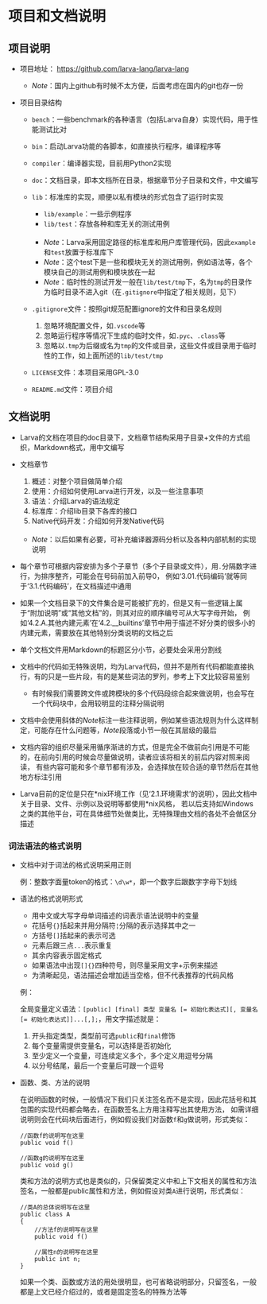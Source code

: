 # **项目和文档说明**

## **项目说明**

* 项目地址：
<https://github.com/larva-lang/larva-lang>

    * *Note*：国内上github有时候不太方便，后面考虑在国内的git也存一份

* 项目目录结构

    * `bench`：一些benchmark的各种语言（包括Larva自身）实现代码，用于性能测试比对

    * `bin`：启动Larva功能的各脚本，如直接执行程序，编译程序等

    * `compiler`：编译器实现，目前用Python2实现

    * `doc`：文档目录，即本文档所在目录，根据章节分子目录和文件，中文编写

    * `lib`：标准库的实现，顺便以私有模块的形式包含了运行时实现
        * `lib/example`：一些示例程序
        * `lib/test`：存放各种和库无关的测试用例

        <br>

        * *Note*：Larva采用固定路径的标准库和用户库管理代码，因此`example`和`test`放置于标准库下
        * *Note*：这个test下是一些和模块无关的测试用例，例如语法等，各个模块自己的测试用例和模块放在一起
        * *Note*：临时性的测试开发一般在`lib/test/tmp`下，名为`tmp`的目录作为临时目录不进入git（在`.gitignore`中指定了相关规则，见下）

    * `.gitignore`文件：按照git规范配置ignore的文件和目录名规则
        1. 忽略环境配置文件，如`.vscode`等
        1. 忽略运行程序等情况下生成的临时文件，如`.pyc`、`.class`等
        1. 忽略以`.tmp`为后缀或名为`tmp`的文件或目录，这些文件或目录用于临时性的工作，如上面所述的`lib/test/tmp`

    * `LICENSE`文件：本项目采用GPL-3.0

    * `README.md`文件：项目介绍

## **文档说明**

* Larva的文档在项目的doc目录下，文档章节结构采用子目录+文件的方式组织，Markdown格式，用中文编写

* 文档章节
    1. 概述：对整个项目做简单介绍
    2. 使用：介绍如何使用Larva进行开发，以及一些注意事项
    3. 语法：介绍Larva的语法规定
    4. 标准库：介绍lib目录下各库的接口
    5. Native代码开发：介绍如何开发Native代码

    <br>

    * *Note*：以后如果有必要，可补充编译器源码分析以及各种内部机制的实现说明

* 每个章节可根据内容安排为多个子章节（多个子目录或文件），用`.`分隔数字进行，为排序整齐，可能会在号码前加入前导0，
例如‘3.01.代码编码’就等同于‘3.1.代码编码’，在文档描述中通用

* 如果一个文档目录下的文件集合是可能被扩充的，但是又有一些逻辑上属于“附加说明”或“其他文档”的，则其对应的顺序编号可从大写字母开始，
例如‘4.2.A.其他内建元素’在‘4.2.__builtins’章节中用于描述不好分类的很多小的内建元素，需要放在其他特别分类说明的文档之后

* 单个文档文件用Markdown的标题区分小节，必要处会采用分割线

* 文档中的代码如无特殊说明，均为Larva代码，但并不是所有代码都能直接执行，有的只是一些片段，有的是某些词法的罗列，参考上下文比较容易鉴别

    * 有时候我们需要跨文件或跨模块的多个代码段综合起来做说明，也会写在一个代码块中，会用较明显的注释分隔说明

* 文档中会使用斜体的*Note*标注一些注释说明，例如某些语法规则为什么这样制定，可能存在什么问题等，*Note*段落或小节一般在其层级的最后

* 文档内容的组织尽量采用循序渐进的方式，但是完全不做前向引用是不可能的，在前向引用的时候会尽量做说明，读者应该将相关的前后内容对照来阅读，
有些内容可能和多个章节都有涉及，会选择放在较合适的章节然后在其他地方标注引用

* Larva目前的定位是只在\*nix环境工作（见‘2.1.环境需求’的说明），因此文档中关于目录、文件、示例以及说明等都使用\*nix风格，
若以后支持如Windows之类的其他平台，可在具体细节处做类比，无特殊理由文档的各处不会做区分描述

### **词法语法的格式说明**

* 文档中对于词法的格式说明采用正则

    例：整数字面量token的格式：`\d\w*`，即一个数字后跟数字字母下划线

* 语法的格式说明形式

    * 用中文或大写字母单词描述的词表示语法说明中的变量
    * 花括号`{}`括起来并用分隔符`¦`分隔的表示选择其中之一
    * 方括号`[]`括起来的表示可选
    * 元素后跟三点`...`表示重复
    * 其余内容表示固定格式
    * 如果语法中出现`[]{}`四种符号，则尽量采用文字+示例来描述
    * 为清晰起见，语法描述会增加适当空格，但不代表推荐的代码风格

    例：

    全局变量定义语法：`[public] [final] 类型 变量名 [= 初始化表达式][, 变量名 [= 初始化表达式]]...[,];`，用文字描述就是：
    1. 开头指定类型，类型前可选`public`和`final`修饰
    1. 每个变量需提供变量名，可以选择是否初始化
    1. 至少定义一个变量，可连续定义多个，多个定义用逗号分隔
    1. 以分号结尾，最后一个变量后可跟一个逗号

* 函数、类、方法的说明

    在说明函数的时候，一般情况下我们只关注签名而不是实现，因此花括号和其包围的实现代码都会略去，在函数签名上方用注释写出其使用方法，
    如需详细说明则会在代码块后面进行，例如假设我们对函数`f`和`g`做说明，形式类似：
    ```
    //函数f的说明写在这里
    public void f()

    //函数g的说明写在这里
    public void g()
    ```

    类和方法的说明方式也是类似的，只保留类定义中和上下文相关的属性和方法签名，一般都是public属性和方法，例如假设对类`A`进行说明，形式类似：
    ```
    //类A的总体说明写在这里
    public class A
    {
        //方法f的说明写在这里
        public void f()

        //属性n的说明写在这里
        public int n;
    }
    ```

    如果一个类、函数或方法的用处很明显，也可省略说明部分，只留签名，一般都是上文已经介绍过的，或者是固定签名的特殊方法等
